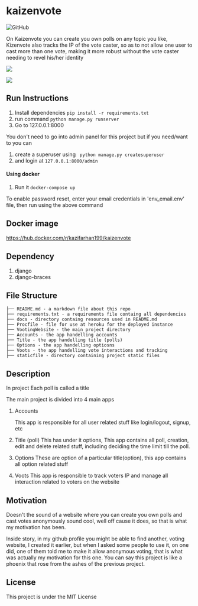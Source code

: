 # kaizenvote

![GitHub](https://img.shields.io/github/license/kazifarhanuddin/kaizenvote)

On Kaizenvote you can create you own polls on any topic you like, Kizenvote also  tracks the IP of the vote caster, so as to not allow one user to cast more than one vote, making it more robust without the vote caster needing to revel his/her identity  

![](docs/home.png)

![](docs/title.png)

## Run Instructions

1. Install dependencies
   `pip install -r requirements.txt`
2. run command 
   `python manage.py runserver`
3. Go to 127.0.0.1:8000

You don't need to go into admin panel for this project but if you need/want to you can 

1. create a superuser using
   ` python manage.py createsuperuser`
2. and login at 
   ` 127.0.0.1:8000/admin `

#### Using docker

1. Run it
    `docker-compose up`

To enable password reset, enter your email credentials in 'env_email.env' file, then run using the above command   

## Docker image

https://hub.docker.com/r/kazifarhan199/kaizenvote



## Dependency

1. django
2. django-braces
   

## File Structure

```
├── README.md - a markdown file about this repo
├── requirements.txt - a requirements file containg all dependencies
├── docs - directory containg resources used in README.md
├── Procfile - file for use at heroku for the deployed instance
├── VootingWebsite - the main project directory 
├── Accounts - the app handelling accounts
├── Title - the app handelling title (polls)
├── Options - the app handelling optiosns
├── Voots - the app handelling vote interactions and tracking
├── staticfile - directory containing project static files
```

## Description

In project Each poll is called a title

The main project is divided into 4 main apps

1. Accounts

   This app is responsible for all user related stuff like login/logout, signup, etc

2. Title (poll)
   This has under it options, This app contains all poll, creation, edit and delete related stuff, including deciding the time limit till the poll.

3. Options
   These are option of a particular title(option), this app contains all option related stuff

4. Voots
   This app is responsible to track voters IP and manage all interaction related to voters on the website

## Motivation

Doesn't the sound of a website where you can create you own polls and cast votes anonymously sound cool, well off cause it does, so that is what my motivation has been.

Inside story, in my github profile you might be able to find another, voting website, I created it earlier, but when I asked some people to use it, on one did, one of them told me to make it allow anonymous voting, that is what was actually my motivation for this one. You can say this project is like a phoenix that rose from the ashes of the previous project.

## License

This project is under the MIT License



